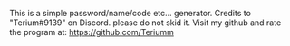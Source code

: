 This is a simple password/name/code etc... generator.
Credits to "Terium#9139" on Discord.
please do not skid it.
Visit my github and rate the program at: https://github.com/Teriumm